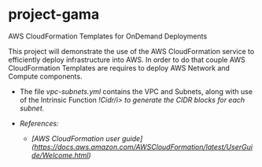 # project-gama
AWS CloudFormation Templates for OnDemand Deployments

This project will demonstrate the use of the AWS CloudFormation service to efficiently deploy infrastructure into AWS. In order to do that couple AWS CloudFormation Templates are requires to deploy AWS Network and Compute components.

- The file <i>vpc-subnets.yml</i> contains the VPC and Subnets, along with use of the Intrinsic Function <i>!Cidr/i> to generate the CIDR blocks for each subnet.

- References:
  - [AWS CloudFormation user guide] (https://docs.aws.amazon.com/AWSCloudFormation/latest/UserGuide/Welcome.html)
